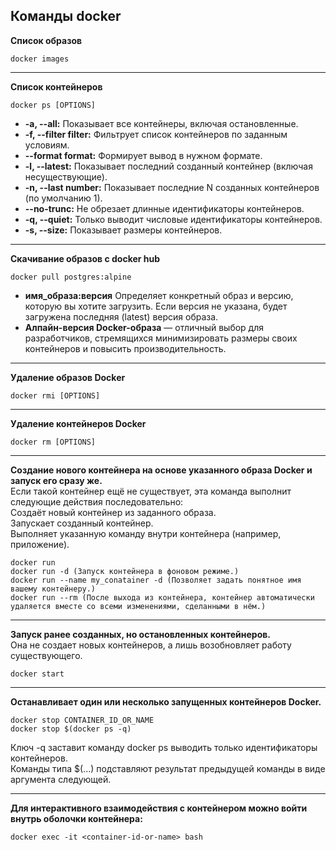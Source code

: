**Команды docker**
---
**Список образов**  
~~~
docker images
~~~
---
**Список контейнеров**
~~~
docker ps [OPTIONS]
~~~
+ **-a, --all:** Показывает все контейнеры, включая остановленные.  
+ **-f, --filter filter:** Фильтрует список контейнеров по заданным условиям.  
+ **--format format:** Формирует вывод в нужном формате.  
+ **-l, --latest:** Показывает последний созданный контейнер (включая несуществующие).  
+ **-n, --last number:** Показывает последние N созданных контейнеров (по умолчанию 1).  
+ **--no-trunc:** Не обрезает длинные идентификаторы контейнеров.  
+ **-q, --quiet:** Только выводит числовые идентификаторы контейнеров.  
+ **-s, --size:** Показывает размеры контейнеров.

---
**Скачивание образов с docker hub**
~~~
docker pull postgres:alpine
~~~
+ **имя_образа:версия** Определяет конкретный образ и версию, которую вы хотите загрузить. Если версия не указана, будет загружена последняя (latest) версия образа.
+ **Алпайн-версия Docker-образа** — отличный выбор для разработчиков, стремящихся минимизировать размеры своих контейнеров и повысить производительность.
---

**Удаление образов Docker**
~~~
docker rmi [OPTIONS]
~~~
---
**Удаление контейнеров Docker**
~~~
docker rm [OPTIONS]
~~~

---
**Создание нового контейнера на основе указанного образа Docker и запуск его сразу же.**  
Если такой контейнер ещё не существует, эта команда выполнит следующие
действия последовательно:  
Создаёт новый контейнер из заданного образа.  
Запускает созданный контейнер.  
Выполняет указанную команду внутри контейнера (например, приложение).  
~~~
docker run
docker run -d (Запуск контейнера в фоновом режиме.)
docker run --name my_conatainer -d (Позволяет задать понятное имя вашему контейнеру.)
docker run --rm (После выхода из контейнера, контейнер автоматически удаляется вместе со всеми изменениями, сделанными в нём.)
~~~

---
**Запуск ранее созданных, но остановленных контейнеров.**  
Она не создает новых контейнеров, а лишь возобновляет работу существующего.
~~~
docker start
~~~
---

**Останавливает один или несколько запущенных контейнеров Docker.**  
~~~
docker stop CONTAINER_ID_OR_NAME
docker stop $(docker ps -q) 
~~~
Ключ -q заставит команду docker ps выводить только идентификаторы контейнеров.  
Команды типа $(...) подставляют результат предыдущей команды в виде аргумента следующей.

---

**Для интерактивного взаимодействия с контейнером можно войти внутрь оболочки контейнера:**  
~~~
docker exec -it <container-id-or-name> bash
~~~

